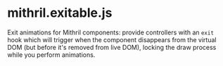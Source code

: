 # mithril.exitable.js
Exit animations for Mithril components: provide controllers with an `exit` hook which will trigger when the component disappears from the virtual DOM (but before it's removed from live DOM), locking the draw process while you perform animations.
